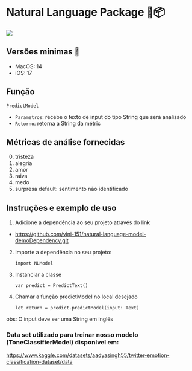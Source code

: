 # Natural Language Package 🧠📦

<img src="https://skillicons.dev/icons?i=swift" />

## Versões mínimas 🍎
- MacOS: 14 
- iOS: 17

## Função

`PredictModel`
- `Parametros`: recebe o texto de input do tipo String que será analisado
- `Retorno`: retorna a String da métric

## Métricas de análise fornecidas

0. tristeza
1. alegria
2. amor
3. raiva
4. medo
5. surpresa 
default: sentimento não identificado

## Instruções e exemplo de uso 
1. Adicione a dependência ao seu projeto através do link
   
-	https://github.com/vini-151/natural-language-model-demoDependency.git
	
2. Importe a dependência no seu projeto: 
	
	```
	import NLModel
	```

3. Instanciar a classe

	```
	var predict = PredictText()
	```

4. Chamar a função predictModel no local desejado

	```
	let return = predict.predictModel(input: Text)
	```
 obs: O input deve ser uma String em inglês   

### Data set utilizado para treinar nosso modelo (ToneClassifierModel) disponível em: 
https://www.kaggle.com/datasets/aadyasingh55/twitter-emotion-classification-dataset/data
